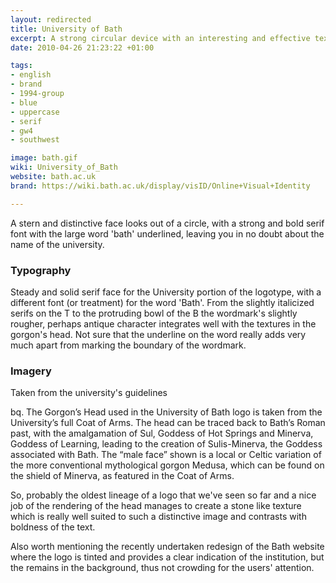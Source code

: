 ```yaml
---
layout: redirected
title: University of Bath
excerpt: A strong circular device with an interesting and effective texture that alludes to the monumental
date: 2010-04-26 21:23:22 +01:00

tags:
- english
- brand
- 1994-group
- blue
- uppercase
- serif
- gw4
- southwest

image: bath.gif
wiki: University_of_Bath
website: bath.ac.uk
brand: https://wiki.bath.ac.uk/display/visID/Online+Visual+Identity

---
```


A stern and distinctive face looks out of a circle, with a strong and bold serif font with the large word 'bath' underlined, leaving you in no doubt about the name of the university.

### Typography

Steady and solid serif face for the University portion of the logotype, with a different font (or treatment) for the word 'Bath'. From the slightly italicized serifs on the T to the protruding bowl of the B the wordmark's slightly rougher, perhaps antique character integrates well with the textures in the gorgon's head. Not sure that the underline on the word really adds very much apart from marking the boundary of the wordmark.

### Imagery

Taken from the university's guidelines

bq. The Gorgon’s Head used in the University of Bath logo is taken from the University’s full Coat of Arms. The head can be traced back to Bath’s Roman past, with the amalgamation of Sul, Goddess of Hot Springs and Minerva, Goddess of Learning, leading to the creation of Sulis-Minerva, the Goddess associated with Bath. The “male face” shown is a local or Celtic variation of the more conventional mythological gorgon Medusa, which can be found on the shield of Minerva, as featured in the Coat of Arms.

So, probably the oldest lineage of a logo that we've seen so far and a nice job of the rendering of the head manages to create a stone like texture which is really well suited to such a distinctive image and contrasts with boldness of the text.

Also worth mentioning the recently undertaken redesign of the Bath website where the logo is tinted and provides a clear indication of the institution, but the remains in the background, thus not crowding for the users' attention.
